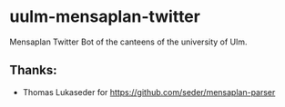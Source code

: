 # uulm-mensaplan-twitter

Mensaplan Twitter Bot of the canteens of the university of Ulm.

## Thanks:

 - Thomas Lukaseder for https://github.com/seder/mensaplan-parser
